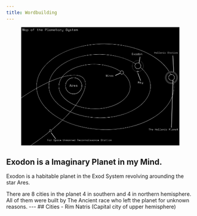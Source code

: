 ```yaml
---
title: Wordbuilding
---
```

<figure><img src="static/images/map.png"></figure>
<h2>Exodon is a Imaginary Planet in my Mind.</h2>
<p>Exodon is a habitable planet in the Exod System revolving arounding the star Ares.</p>
There are 8 cities in the planet 4 in southern and 4 in northern hemisphere.  All of them were built by The Ancient race who left the planet for unknown reasons.
---
## Cities
- Rim Natris (Capital city of upper hemisphere)
